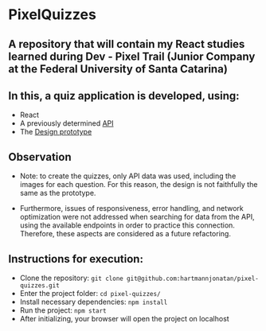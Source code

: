 # PixelQuizzes
## A repository that will contain my React studies learned during Dev - Pixel Trail (Junior Company at the Federal University of Santa Catarina)

## In this, a quiz application is developed, using:
- React
- A previously determined [API](https://higorpo.notion.site/Documenta-o-da-API-43eac09041e842f0bc7d848aed2c4913)
- The [Design prototype](https://www.figma.com/file/LPKwNkxT5G2aGnPfdcFvbV/Desafio-22.2?type=design&node-id=0%3A1&mode=design&t=4ygKhe2X5x33Gqkc-1)

## Observation
- Note: to create the quizzes, only API data was used, including the images for each question. For this reason, the design is not faithfully the same as the prototype.

- Furthermore, issues of responsiveness, error handling, and network optimization were not addressed when searching for data from the API, using the available endpoints in order to practice this connection. Therefore, these aspects are considered as a future refactoring.

## Instructions for execution:
- Clone the repository: ```git clone git@github.com:hartmannjonatan/pixel-quizzes.git```
- Enter the project folder: ```cd pixel-quizzes/```
- Install necessary dependencies: ```npm install```
- Run the project: ```npm start```
- After initializing, your browser will open the project on localhost
